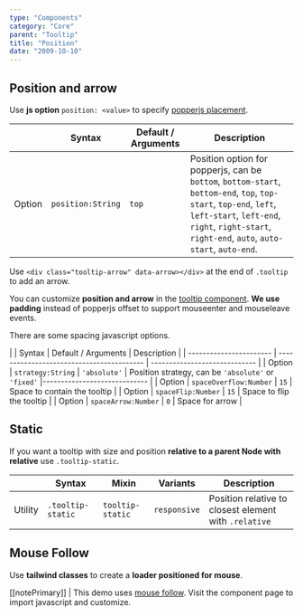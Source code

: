 ```yaml
---
type: "Components"
category: "Core"
parent: "Tooltip"
title: "Position"
date: "2009-10-10"
---
```


## Position and arrow

Use **js option** `position: <value>` to specify [popperjs placement](https://popper.js.org/docs/v2/constructors/#placement).

<div class="table-scroll">

|                         | Syntax                                    | Default / Arguments                       | Description                   |
| ----------------------- | ----------------------------------------- | ----------------------------- | ----------------------------- |
| Option                  | `position:String`                          | `top`        | Position option for popperjs, can be `bottom`, `bottom-start`, `bottom-end`, `top`, `top-start`, `top-end`, `left`, `left-start`, `left-end`, `right`, `right-start`, `right-end`, `auto`, `auto-start`, `auto-end`.           |

</div>

Use `<div class="tooltip-arrow" data-arrow></div>` at the end of `.tooltip` to add an arrow.

You can customize **position and arrow** in the [tooltip component](/components/core/tooltip#customization). **We use padding** instead of popperjs offset to support mouseenter and mouseleave events.

<demo>
  <demovanilla src="vanilla/components/core/tooltip/bottom">
  </demovanilla>
  <demovanilla src="vanilla/components/core/tooltip/top">
  </demovanilla>
  <demovanilla src="vanilla/components/core/tooltip/left">
  </demovanilla>
  <demovanilla src="vanilla/components/core/tooltip/right">
  </demovanilla>
  <demovanilla src="vanilla/components/core/tooltip/auto">
  </demovanilla>
</demo>

There are some spacing javascript options.

<div class="table-scroll">

|                         | Syntax                                    | Default / Arguments                       | Description                   |
| ----------------------- | ----------------------------------------- | ----------------------------- | 
| Option                  | `strategy:String`                          | `'absolute'`        | Position strategy, can be `'absolute'` or `'fixed'`            |----------------------------- |
| Option                  | `spaceOverflow:Number`                          | `15`        | Space to contain the tooltip            |
| Option                  | `spaceFlip:Number`                          | `15`        | Space to flip the tooltip            |
| Option                  | `spaceArrow:Number`                          | `0`        | Space for arrow            |

</div>

## Static

If you want a tooltip with size and position **relative to a parent Node with relative** use `.tooltip-static`.

<div class="table-scroll">

|                      | Syntax                          | Mixin            | Variants               | Description                   |
| ----------------------- | ---------------------------- | -----------------| ----------------------------- |----------------------------- |
| Utility                  | `.tooltip-static`       | `tooltip-static`                | `responsive`                | Position relative to closest element with `.relative`            |

</div>

<demo>
  <demovanilla src="vanilla/components/core/tooltip/static">
  </demovanilla>
</demo>

## Mouse Follow

Use **tailwind classes** to create a **loader positioned for mouse**.

[[notePrimary]]
| This demo uses [mouse follow](/components/addons/animation/mouse-follow). Visit the component page to import javascript and customize.

<demo>
  <demovanilla src="vanilla/components/core/tooltip/mouse-follow">
  </demovanilla>
</demo>
